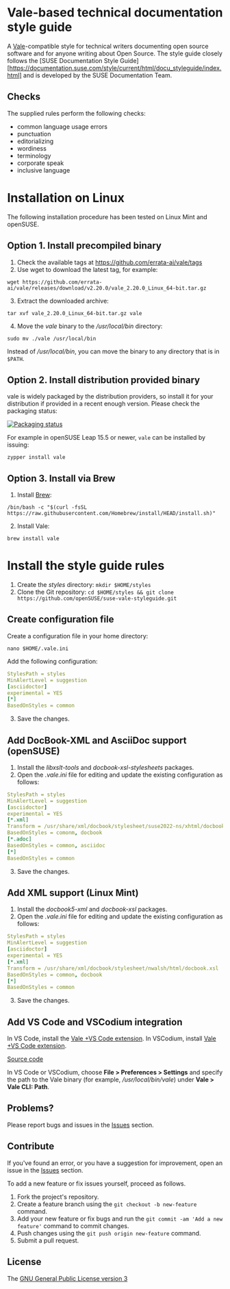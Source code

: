 # Vale-based technical documentation style guide

A [Vale](https://vale.sh)-compatible style for technical writers documenting open source software and for anyone writing about Open Source.
The style guide closely follows the [SUSE Documentation Style Guide][https://documentation.suse.com/style/current/html/docu_styleguide/index.html]
and is developed by the SUSE Documentation Team.

## Checks

The supplied rules perform the following checks:

- common language usage errors
- punctuation
- editorializing
- wordiness
- terminology
- corporate speak
- inclusive language

# Installation on Linux

The following installation procedure has been tested on Linux Mint and openSUSE.


## Option 1. Install precompiled binary

1. Check the available tags at https://github.com/errata-ai/vale/tags
2. Use wget to download the latest tag, for example:

```shell
wget https://github.com/errata-ai/vale/releases/download/v2.20.0/vale_2.20.0_Linux_64-bit.tar.gz
```
3. Extract the downloaded archive:

```shell
tar xvf vale_2.20.0_Linux_64-bit.tar.gz vale
```
4. Move the _vale_ binary to the _/usr/local/bin_ directory:
```shell
sudo mv ./vale /usr/local/bin
```

Instead of _/usr/local/bin_, you can move the binary to any directory that is in `$PATH`.


## Option 2. Install distribution provided binary

vale is widely packaged by the distribution providers, so install it for
your distribution if provided in a recent enough version. Please check the packaging status:

[![Packaging status](https://repology.org/badge/vertical-allrepos/vale.svg)](https://repology.org/project/vale/versions)


For example in openSUSE Leap 15.5 or newer, `vale` can be installed by issuing:

```shell
zypper install vale
```


## Option 3. Install via Brew

1. Install [Brew](https://brew.sh):
```shell
/bin/bash -c "$(curl -fsSL https://raw.githubusercontent.com/Homebrew/install/HEAD/install.sh)"
```

2. Install Vale:
```shell
brew install vale
```

# Install the style guide rules

1. Create the _styles_ directory: `mkdir $HOME/styles`
2. Clone the Git repository: `cd $HOME/styles && git clone  https://github.com/openSUSE/suse-vale-styleguide.git`

## Create configuration file

Create a configuration file in your home directory:

```shell
nano $HOME/.vale.ini
```
Add the following configuration:

```yaml
StylesPath = styles
MinAlertLevel = suggestion
[asciidoctor]
experimental = YES
[*]
BasedOnStyles = common
```

3. Save the changes.

## Add DocBook-XML and AsciiDoc support (openSUSE)

1. Install the _libxslt-tools_ and _docbook-xsl-stylesheets_ packages.
2. Open the _.vale.ini_ file for editing and update the existing configuration as follows:

```yaml
StylesPath = styles
MinAlertLevel = suggestion
[asciidoctor]
experimental = YES
[*.xml]
Transform = /usr/share/xml/docbook/stylesheet/suse2022-ns/xhtml/docbook.xsl
BasedOnStyles = comonm, docbook
[*.adoc]
BasedOnStyles = common, asciidoc
[*]
BasedOnStyles = common
```

3. Save the changes.

## Add XML support (Linux Mint)

1. Install the _docbook5-xml_ and _docbook-xsl_ packages.
2. Open the _.vale.ini_ file for editing and update the existing configuration as follows:

```yaml
StylesPath = styles
MinAlertLevel = suggestion
[asciidoctor]
experimental = YES
[*.xml]
Transform = /usr/share/xml/docbook/stylesheet/nwalsh/html/docbook.xsl
BasedOnStyles = common, docbook
[*]
BasedOnStyles = common
```

3. Save the changes.

## Add VS Code and VSCodium integration

In VS Code, install the [Vale +VS Code extension](https://marketplace.visualstudio.com/items?itemName=ChrisChinchilla.vale-vscode).
In VSCodium, install [Vale +VS Code extension](https://open-vsx.org/extension/chrischinchilla/vale-vscode).

[Source code](https://github.com/ChrisChinchilla/vale-vscode)

In VS Code or VSCodium, choose **File > Preferences > Settings** and specify the path to the Vale binary (for example, _/usr/local/bin/vale_) under **Vale > Vale CLI: Path**.

## Problems?

Please report bugs and issues in the [Issues](https://github.com/openSUSE/suse-vale-styleguide/issues) section.

## Contribute

If you've found an error, or you have a suggestion for improvement, open an issue in the [Issues](https://github.com/openSUSE/suse-vale-styleguide/issues) section.

To add a new feature or fix issues yourself, proceed as follows.

1. Fork the project's repository.
2. Create a feature branch using the `git checkout -b new-feature` command.
3. Add your new feature or fix bugs and run the `git commit -am 'Add a new feature'` command to commit changes.
4. Push changes using the `git push origin new-feature` command.
5. Submit a pull request.

## License

The [GNU General Public License version 3](http://www.gnu.org/licenses/gpl-3.0.en.html)
